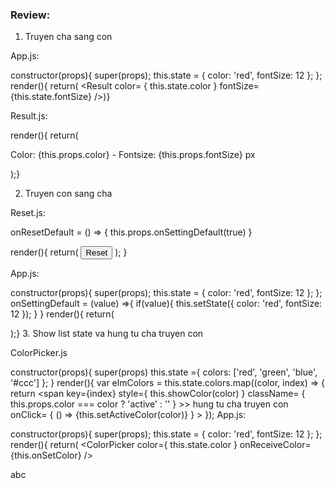 ### Review:

1. Truyen cha sang con

App.js:

 constructor(props){
    super(props);
    this.state = {
      color: 'red',
      fontSize: 12
    };
  };
render(){
    return(
  <Result 
    color= { this.state.color } 
    fontSize={this.state.fontSize}
  />)}

Result.js:

render(){
        return(
            <div>
                <p>
                Color: {this.props.color} - Fontsize: {this.props.fontSize} px
                </p>
            </div>
        );}

2. Truyen con sang cha

Reset.js:

onResetDefault = () => { 
        this.props.onSettingDefault(true)
    }

render(){
    return(
        <button type="button" className="btn btn-primary" onClick= {this.onResetDefault}>Reset</button>
    );
}

App.js:

constructor(props){
    super(props);
    this.state = {
      color: 'red',
      fontSize: 12
    };
  };
 onSettingDefault = (value) =>{
    if(value){
      this.setState({
        color: 'red',
        fontSize: 12
      });
    }
  }
render(){
        return(
            <div>
                <p>
               <Reset onSettingDefault={this.onSettingDefault}/>
                </p>
            </div>
        );}
3. Show list state va hung tu cha truyen con

ColorPicker.js

constructor(props){
    super(props)
    this.state ={
        colors: ['red', 'green', 'blue', '#ccc']
    };
}
render(){
        var elmColors = this.state.colors.map((color, index) => {
            return  <span 
                        key={index} 
                        style={ this.showColor(color) }
                        className= { this.props.color === color ? 'active' : '' }  >> hung tu cha truyen con 
                        onClick= { () => {this.setActiveColor(color)} }
                    >
                    </span>
        });
App.js:

 constructor(props){
    super(props);
    this.state = {
      color: 'red',
      fontSize: 12
    };
  };
render(){
    return(
  <ColorPicker 
    color={ this.state.color } 
    onReceiveColor={this.onSetColor} 
  />



  abc
